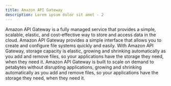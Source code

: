 ```yaml
---
title: Amazon API Gateway
description: Lorem ipsum dolor sit amet - 2
---
```


Amazon API Gateway is a fully managed service that provides a simple, scalable, elastic, and cost-effective way to store and access data in the cloud. Amazon API Gateway provides a simple interface that allows you to create and configure file systems quickly and easily. With Amazon API Gateway, storage capacity is elastic, growing and shrinking automatically as you add and remove files, so your applications have the storage they need, when they need it. Amazon API Gateway is built to scale on demand to petabytes without disrupting applications, growing and shrinking automatically as you add and remove files, so your applications have the storage they need, when they need it. 
